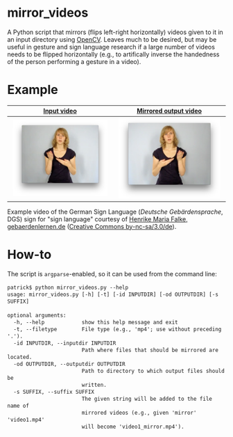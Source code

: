 # mirror_videos
A Python script that mirrors (flips left-right horizontally) videos given to it in an input directory using [OpenCV](https://opencv.org). Leaves much to be desired, but may be useful in gesture and sign language research if a large number of videos needs to be flipped horizontally (e.g., to artifically inverse the handedness of the person performing a gesture in a video).

<h1>Example</h1>

[Input video](example/gebaerdensprache.mp4)  |  [Mirrored output video](example/gebaerdensprache_mirror.mp4)
:-------------------------:|:-------------------------:
<img src="example/gebaerdensprache.png" width="95%" /> | <img src="example/gebaerdensprache_mirrored.png" width="95%" />

Example video of the German Sign Language (*Deutsche Gebärdensprache*, DGS) sign for "sign language" courtesy of [Henrike Maria Falke, gebaerdenlernen.de](http://www.gebaerdenlernen.de/index.php?article_id=88) ([Creative Commons by-nc-sa/3.0/de](https://creativecommons.org/licenses/by-nc-sa/3.0/de/)).

<h1>How-to</h1>

The script is `argparse`-enabled, so it can be used from the command line:

```
patrick$ python mirror_videos.py --help
usage: mirror_videos.py [-h] [-t] [-id INPUTDIR] [-od OUTPUTDIR] [-s SUFFIX]

optional arguments:
  -h, --help            show this help message and exit
  -t, --filetype        File type (e.g., 'mp4'; use without preceding '.').
  -id INPUTDIR, --inputdir INPUTDIR
                        Path where files that should be mirrored are located.
  -od OUTPUTDIR, --outputdir OUTPUTDIR
                        Path to directory to which output files should be
                        written.
  -s SUFFIX, --suffix SUFFIX
                        The given string will be added to the file name of
                        mirrored videos (e.g., given 'mirror' 'video1.mp4'
                        will become 'video1_mirror.mp4').
```
